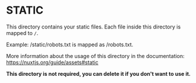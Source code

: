 # STATIC

This directory contains your static files.
Each file inside this directory is mapped to `/`.

Example: /static/robots.txt is mapped as /robots.txt.

More information about the usage of this directory in the documentation:
https://nuxtjs.org/guide/assets#static

**This directory is not required, you can delete it if you don't want to use it.**